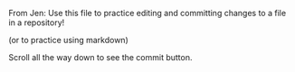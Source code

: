 From Jen: Use this file to practice editing and committing changes to a file in a repository!

(or to practice using markdown)

Scroll all the way down to see the commit button.

